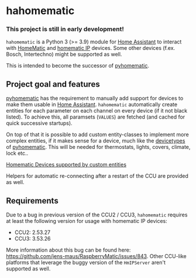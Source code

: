 # hahomematic

### This project is still in early development!

`hahomematic` is a Python 3 (>= 3.9) module for [Home Assistant](https://www.home-assistant.io/) to interact with [HomeMatic](https://www.eq-3.com/products/homematic.html) and [homematic IP](https://www.homematic-ip.com/en/start.html) devices. Some other devices (f.ex. Bosch, Intertechno) might be supported as well.

This is intended to become the successor of [pyhomematic](https://github.com/danielperna84/pyhomematic).

## Project goal and features

[pyhomematic](https://github.com/danielperna84/pyhomematic) has the requirement to manually add support for devices to make them usable in [Home Assistant](https://www.home-assistant.io/). `hahomematic` automatically create entities for each parameter on each channel on every device (if it not black listed). To achieve this, all paramsets (`VALUES`) are fetched (and cached for quick successive startups).

On top of that it is possible to add custom entity-classes to implement more complex entities, if it makes sense for a device, much like the [devicetypes](https://github.com/danielperna84/pyhomematic/tree/master/pyhomematic/devicetypes) of [pyhomematic](https://github.com/danielperna84/pyhomematic). This will be needed for thermostats, lights, covers, climate, lock etc..

[Homematic Devices supported by custom entities](https://github.com/danielperna84/hahomematic/wiki/Homematic-Devices-supported-by-custom-entity)

Helpers for automatic re-connecting after a restart of the CCU are provided as well.

## Requirements

Due to a bug in previous version of the CCU2 / CCU3, `hahomematic` requires at least the following version for usage with homematic IP devices:

- CCU2: 2.53.27
- CCU3: 3.53.26

More information about this bug can be found here: https://github.com/jens-maus/RaspberryMatic/issues/843. Other CCU-like platforms that leverage the buggy version of the `HmIPServer` aren't supported as well.
